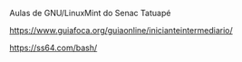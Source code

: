 Aulas de GNU/LinuxMint do Senac Tatuapé

https://www.guiafoca.org/guiaonline/inicianteintermediario/

https://ss64.com/bash/
